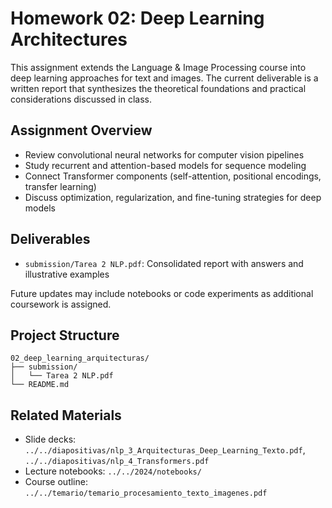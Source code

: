 # Homework 02: Deep Learning Architectures

This assignment extends the Language & Image Processing course into deep learning approaches for text and images. The current deliverable is a written report that synthesizes the theoretical foundations and practical considerations discussed in class.

## Assignment Overview

- Review convolutional neural networks for computer vision pipelines
- Study recurrent and attention-based models for sequence modeling
- Connect Transformer components (self-attention, positional encodings, transfer learning)
- Discuss optimization, regularization, and fine-tuning strategies for deep models

## Deliverables

- `submission/Tarea 2 NLP.pdf`: Consolidated report with answers and illustrative examples

Future updates may include notebooks or code experiments as additional coursework is assigned.

## Project Structure

```
02_deep_learning_arquitecturas/
├── submission/
│   └── Tarea 2 NLP.pdf
└── README.md
```

## Related Materials

- Slide decks: `../../diapositivas/nlp_3_Arquitecturas_Deep_Learning_Texto.pdf`, `../../diapositivas/nlp_4_Transformers.pdf`
- Lecture notebooks: `../../2024/notebooks/`
- Course outline: `../../temario/temario_procesamiento_texto_imagenes.pdf`
